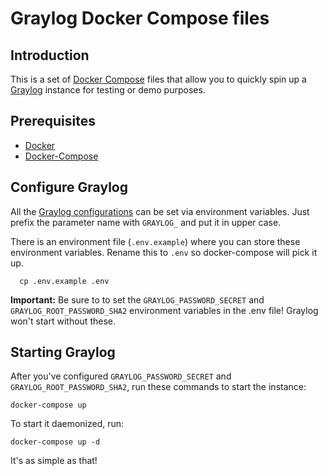 # Graylog Docker Compose files

## Introduction

This is a set of [Docker Compose](https://docs.docker.com/compose/) files that allow you to quickly spin up a [Graylog](https://docs.graylog.org/en/4.1/index.html) instance for testing or demo purposes.

## Prerequisites
- [Docker](https://docs.docker.com/engine/install/)
- [Docker-Compose](https://docs.docker.com/compose/install/)

## Configure Graylog

All the [Graylog configurations](http://docs.graylog.org/en/4.0/pages/configuration/server.conf.html) can be set via environment variables. Just prefix the parameter name with `GRAYLOG_` and put it in upper case.

There is an environment file (`.env.example`) where you can store these environment variables. Rename this to `.env` so docker-compose will pick it up.

      cp .env.example .env


**Important:** Be sure to to set the `GRAYLOG_PASSWORD_SECRET` and `GRAYLOG_ROOT_PASSWORD_SHA2` environment variables in the .env file! Graylog won't start without these.

## Starting Graylog

After you've configured `GRAYLOG_PASSWORD_SECRET` and `GRAYLOG_ROOT_PASSWORD_SHA2`, run these commands to start the instance:

    docker-compose up

To start it daemonized, run:

    docker-compose up -d

It's as simple as that!
